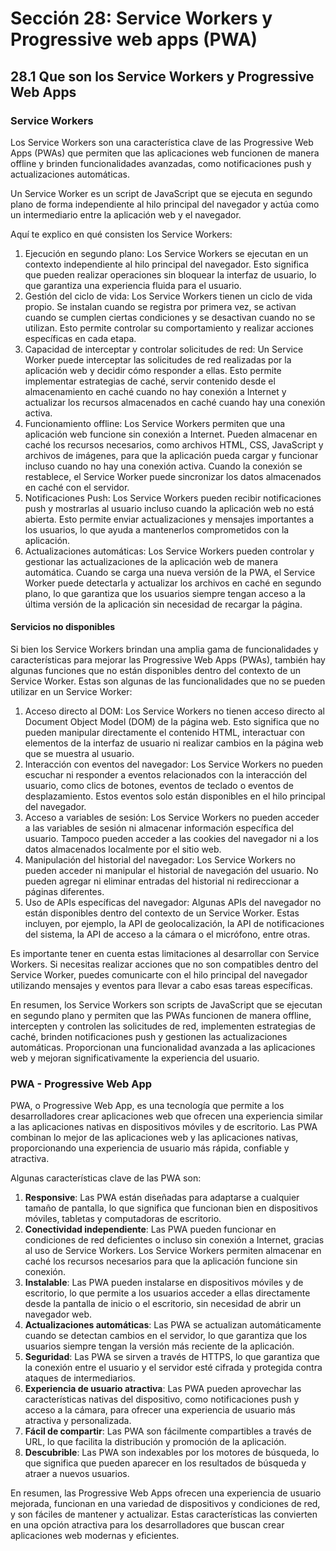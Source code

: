 # Sección 28: **Service Workers y Progressive web apps (PWA)**

## 28.1 Que son los Service Workers y Progressive Web Apps

### Service Workers

Los Service Workers son una característica clave de las Progressive Web Apps (PWAs) que permiten que las aplicaciones web funcionen de manera offline y brinden funcionalidades avanzadas, como notificaciones push y actualizaciones automáticas.

Un Service Worker es un script de JavaScript que se ejecuta en segundo plano de forma independiente al hilo principal del navegador y actúa como un intermediario entre la aplicación web y el navegador.

Aquí te explico en qué consisten los Service Workers:

1. Ejecución en segundo plano: Los Service Workers se ejecutan en un contexto independiente al hilo principal del navegador. Esto significa que pueden realizar operaciones sin bloquear la interfaz de usuario, lo que garantiza una experiencia fluida para el usuario.
2. Gestión del ciclo de vida: Los Service Workers tienen un ciclo de vida propio. Se instalan cuando se registra por primera vez, se activan cuando se cumplen ciertas condiciones y se desactivan cuando no se utilizan. Esto permite controlar su comportamiento y realizar acciones específicas en cada etapa.
3. Capacidad de interceptar y controlar solicitudes de red: Un Service Worker puede interceptar las solicitudes de red realizadas por la aplicación web y decidir cómo responder a ellas. Esto permite implementar estrategias de caché, servir contenido desde el almacenamiento en caché cuando no hay conexión a Internet y actualizar los recursos almacenados en caché cuando hay una conexión activa.
4. Funcionamiento offline: Los Service Workers permiten que una aplicación web funcione sin conexión a Internet. Pueden almacenar en caché los recursos necesarios, como archivos HTML, CSS, JavaScript y archivos de imágenes, para que la aplicación pueda cargar y funcionar incluso cuando no hay una conexión activa. Cuando la conexión se restablece, el Service Worker puede sincronizar los datos almacenados en caché con el servidor.
5. Notificaciones Push: Los Service Workers pueden recibir notificaciones push y mostrarlas al usuario incluso cuando la aplicación web no está abierta. Esto permite enviar actualizaciones y mensajes importantes a los usuarios, lo que ayuda a mantenerlos comprometidos con la aplicación.
6. Actualizaciones automáticas: Los Service Workers pueden controlar y gestionar las actualizaciones de la aplicación web de manera automática. Cuando se carga una nueva versión de la PWA, el Service Worker puede detectarla y actualizar los archivos en caché en segundo plano, lo que garantiza que los usuarios siempre tengan acceso a la última versión de la aplicación sin necesidad de recargar la página.

#### Servicios no disponibles

Si bien los Service Workers brindan una amplia gama de funcionalidades y características para mejorar las Progressive Web Apps (PWAs), también hay algunas funciones que no están disponibles dentro del contexto de un Service Worker. Estas son algunas de las funcionalidades que no se pueden utilizar en un Service Worker:

1. Acceso directo al DOM: Los Service Workers no tienen acceso directo al Document Object Model (DOM) de la página web. Esto significa que no pueden manipular directamente el contenido HTML, interactuar con elementos de la interfaz de usuario ni realizar cambios en la página web que se muestra al usuario.
2. Interacción con eventos del navegador: Los Service Workers no pueden escuchar ni responder a eventos relacionados con la interacción del usuario, como clics de botones, eventos de teclado o eventos de desplazamiento. Estos eventos solo están disponibles en el hilo principal del navegador.
3. Acceso a variables de sesión: Los Service Workers no pueden acceder a las variables de sesión ni almacenar información específica del usuario. Tampoco pueden acceder a las cookies del navegador ni a los datos almacenados localmente por el sitio web.
4. Manipulación del historial del navegador: Los Service Workers no pueden acceder ni manipular el historial de navegación del usuario. No pueden agregar ni eliminar entradas del historial ni redireccionar a páginas diferentes.
5. Uso de APIs específicas del navegador: Algunas APIs del navegador no están disponibles dentro del contexto de un Service Worker. Estas incluyen, por ejemplo, la API de geolocalización, la API de notificaciones del sistema, la API de acceso a la cámara o el micrófono, entre otras.

Es importante tener en cuenta estas limitaciones al desarrollar con Service Workers. Si necesitas realizar acciones que no son compatibles dentro del Service Worker, puedes comunicarte con el hilo principal del navegador utilizando mensajes y eventos para llevar a cabo esas tareas específicas.

En resumen, los Service Workers son scripts de JavaScript que se ejecutan en segundo plano y permiten que las PWAs funcionen de manera offline, intercepten y controlen las solicitudes de red, implementen estrategias de caché, brinden notificaciones push y gestionen las actualizaciones automáticas. Proporcionan una funcionalidad avanzada a las aplicaciones web y mejoran significativamente la experiencia del usuario.

### PWA - Progressive Web App

PWA, o Progressive Web App, es una tecnología que permite a los desarrolladores crear aplicaciones web que ofrecen una experiencia similar a las aplicaciones nativas en dispositivos móviles y de escritorio. Las PWA combinan lo mejor de las aplicaciones web y las aplicaciones nativas, proporcionando una experiencia de usuario más rápida, confiable y atractiva.

Algunas características clave de las PWA son:

1. **Responsive**: Las PWA están diseñadas para adaptarse a cualquier tamaño de pantalla, lo que significa que funcionan bien en dispositivos móviles, tabletas y computadoras de escritorio.
2. **Conectividad independiente**: Las PWA pueden funcionar en condiciones de red deficientes o incluso sin conexión a Internet, gracias al uso de Service Workers. Los Service Workers permiten almacenar en caché los recursos necesarios para que la aplicación funcione sin conexión.
3. **Instalable**: Las PWA pueden instalarse en dispositivos móviles y de escritorio, lo que permite a los usuarios acceder a ellas directamente desde la pantalla de inicio o el escritorio, sin necesidad de abrir un navegador web.
4. **Actualizaciones automáticas**: Las PWA se actualizan automáticamente cuando se detectan cambios en el servidor, lo que garantiza que los usuarios siempre tengan la versión más reciente de la aplicación.
5. **Seguridad**: Las PWA se sirven a través de HTTPS, lo que garantiza que la conexión entre el usuario y el servidor esté cifrada y protegida contra ataques de intermediarios.
6. **Experiencia de usuario atractiva**: Las PWA pueden aprovechar las características nativas del dispositivo, como notificaciones push y acceso a la cámara, para ofrecer una experiencia de usuario más atractiva y personalizada.
7. **Fácil de compartir**: Las PWA son fácilmente compartibles a través de URL, lo que facilita la distribución y promoción de la aplicación.
8. **Descubrible**: Las PWA son indexables por los motores de búsqueda, lo que significa que pueden aparecer en los resultados de búsqueda y atraer a nuevos usuarios.

En resumen, las Progressive Web Apps ofrecen una experiencia de usuario mejorada, funcionan en una variedad de dispositivos y condiciones de red, y son fáciles de mantener y actualizar. Estas características las convierten en una opción atractiva para los desarrolladores que buscan crear aplicaciones web modernas y eficientes.
